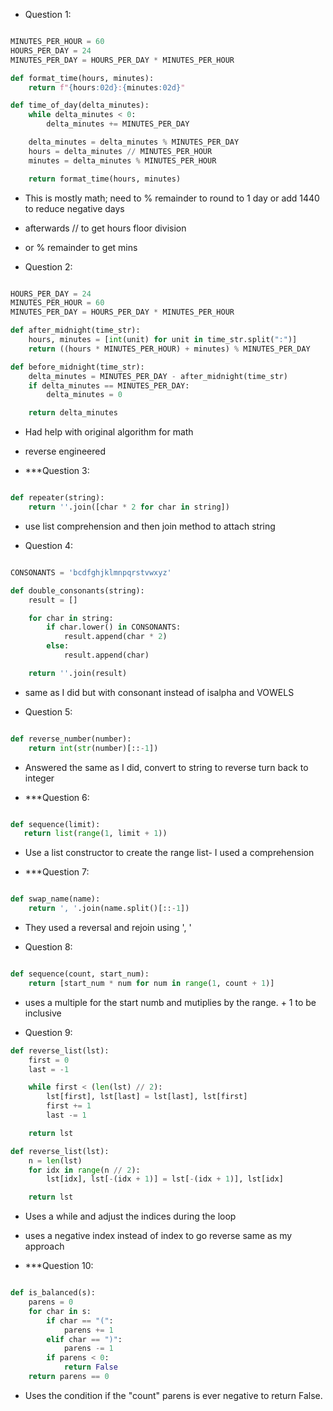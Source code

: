 - Question 1:

```python

MINUTES_PER_HOUR = 60
HOURS_PER_DAY = 24
MINUTES_PER_DAY = HOURS_PER_DAY * MINUTES_PER_HOUR

def format_time(hours, minutes):
    return f"{hours:02d}:{minutes:02d}"

def time_of_day(delta_minutes):
    while delta_minutes < 0:
        delta_minutes += MINUTES_PER_DAY

    delta_minutes = delta_minutes % MINUTES_PER_DAY
    hours = delta_minutes // MINUTES_PER_HOUR
    minutes = delta_minutes % MINUTES_PER_HOUR

    return format_time(hours, minutes)

```
- This is mostly math; need to % remainder to round to 1 day or add 1440 to reduce negative days
- afterwards // to get hours floor division
- or % remainder to get mins

- Question 2:

```python

HOURS_PER_DAY = 24
MINUTES_PER_HOUR = 60
MINUTES_PER_DAY = HOURS_PER_DAY * MINUTES_PER_HOUR

def after_midnight(time_str):
    hours, minutes = [int(unit) for unit in time_str.split(":")]
    return ((hours * MINUTES_PER_HOUR) + minutes) % MINUTES_PER_DAY

def before_midnight(time_str):
    delta_minutes = MINUTES_PER_DAY - after_midnight(time_str)
    if delta_minutes == MINUTES_PER_DAY:
        delta_minutes = 0

    return delta_minutes

```

- Had help with original algorithm for math
- reverse engineered


- ***Question 3:

```python

def repeater(string):
    return ''.join([char * 2 for char in string])

```

- use list comprehension and then join method to attach string

- Question 4:

```python

CONSONANTS = 'bcdfghjklmnpqrstvwxyz'

def double_consonants(string):
    result = []

    for char in string:
        if char.lower() in CONSONANTS:
            result.append(char * 2)
        else:
            result.append(char)

    return ''.join(result)

```

- same as I did but with consonant instead of isalpha and VOWELS


- Question 5:

```python

def reverse_number(number):
    return int(str(number)[::-1])

```

- Answered the same as I did, convert to string to reverse turn back to integer

 - ***Question 6:

 ```python

 def sequence(limit):
    return list(range(1, limit + 1))

```

- Use a list constructor to create the range list- I used a comprehension

- ***Question 7:

```python

def swap_name(name):
    return ', '.join(name.split()[::-1])

```

- They used a reversal and rejoin using ', ' 

- Question 8:

```python

def sequence(count, start_num):
    return [start_num * num for num in range(1, count + 1)]
```

- uses a multiple for the start numb and mutiplies by the range. + 1 to be inclusive


- Question 9:

```python
def reverse_list(lst):
    first = 0
    last = -1

    while first < (len(lst) // 2):
        lst[first], lst[last] = lst[last], lst[first]
        first += 1
        last -= 1

    return lst

def reverse_list(lst):
    n = len(lst)
    for idx in range(n // 2):
        lst[idx], lst[-(idx + 1)] = lst[-(idx + 1)], lst[idx]

    return lst

```

- Uses a while and adjust the indices during the loop
- uses a negative index instead of index to go reverse same as my approach

- ***Question 10:

```python

def is_balanced(s):
    parens = 0
    for char in s:
        if char == "(":
            parens += 1
        elif char == ")":
            parens -= 1
        if parens < 0:
            return False
    return parens == 0

```

- Uses the condition if the "count" parens is ever negative to return False. 